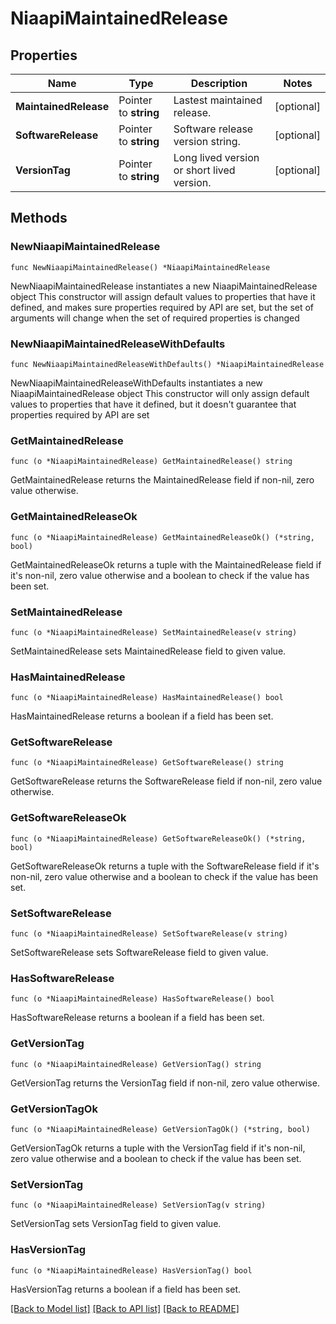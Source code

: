 # NiaapiMaintainedRelease

## Properties

Name | Type | Description | Notes
------------ | ------------- | ------------- | -------------
**MaintainedRelease** | Pointer to **string** | Lastest maintained release. | [optional] 
**SoftwareRelease** | Pointer to **string** | Software release version string. | [optional] 
**VersionTag** | Pointer to **string** | Long lived version or short lived version. | [optional] 

## Methods

### NewNiaapiMaintainedRelease

`func NewNiaapiMaintainedRelease() *NiaapiMaintainedRelease`

NewNiaapiMaintainedRelease instantiates a new NiaapiMaintainedRelease object
This constructor will assign default values to properties that have it defined,
and makes sure properties required by API are set, but the set of arguments
will change when the set of required properties is changed

### NewNiaapiMaintainedReleaseWithDefaults

`func NewNiaapiMaintainedReleaseWithDefaults() *NiaapiMaintainedRelease`

NewNiaapiMaintainedReleaseWithDefaults instantiates a new NiaapiMaintainedRelease object
This constructor will only assign default values to properties that have it defined,
but it doesn't guarantee that properties required by API are set

### GetMaintainedRelease

`func (o *NiaapiMaintainedRelease) GetMaintainedRelease() string`

GetMaintainedRelease returns the MaintainedRelease field if non-nil, zero value otherwise.

### GetMaintainedReleaseOk

`func (o *NiaapiMaintainedRelease) GetMaintainedReleaseOk() (*string, bool)`

GetMaintainedReleaseOk returns a tuple with the MaintainedRelease field if it's non-nil, zero value otherwise
and a boolean to check if the value has been set.

### SetMaintainedRelease

`func (o *NiaapiMaintainedRelease) SetMaintainedRelease(v string)`

SetMaintainedRelease sets MaintainedRelease field to given value.

### HasMaintainedRelease

`func (o *NiaapiMaintainedRelease) HasMaintainedRelease() bool`

HasMaintainedRelease returns a boolean if a field has been set.

### GetSoftwareRelease

`func (o *NiaapiMaintainedRelease) GetSoftwareRelease() string`

GetSoftwareRelease returns the SoftwareRelease field if non-nil, zero value otherwise.

### GetSoftwareReleaseOk

`func (o *NiaapiMaintainedRelease) GetSoftwareReleaseOk() (*string, bool)`

GetSoftwareReleaseOk returns a tuple with the SoftwareRelease field if it's non-nil, zero value otherwise
and a boolean to check if the value has been set.

### SetSoftwareRelease

`func (o *NiaapiMaintainedRelease) SetSoftwareRelease(v string)`

SetSoftwareRelease sets SoftwareRelease field to given value.

### HasSoftwareRelease

`func (o *NiaapiMaintainedRelease) HasSoftwareRelease() bool`

HasSoftwareRelease returns a boolean if a field has been set.

### GetVersionTag

`func (o *NiaapiMaintainedRelease) GetVersionTag() string`

GetVersionTag returns the VersionTag field if non-nil, zero value otherwise.

### GetVersionTagOk

`func (o *NiaapiMaintainedRelease) GetVersionTagOk() (*string, bool)`

GetVersionTagOk returns a tuple with the VersionTag field if it's non-nil, zero value otherwise
and a boolean to check if the value has been set.

### SetVersionTag

`func (o *NiaapiMaintainedRelease) SetVersionTag(v string)`

SetVersionTag sets VersionTag field to given value.

### HasVersionTag

`func (o *NiaapiMaintainedRelease) HasVersionTag() bool`

HasVersionTag returns a boolean if a field has been set.


[[Back to Model list]](../README.md#documentation-for-models) [[Back to API list]](../README.md#documentation-for-api-endpoints) [[Back to README]](../README.md)


